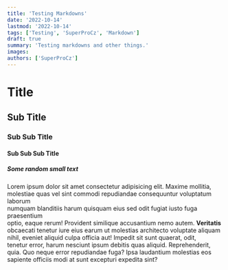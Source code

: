 ```yaml
---
title: 'Testing Markdowns'
date: '2022-10-14'
lastmod: '2022-10-14'
tags: ['Testing', 'SuperProCz', 'Markdown']
draft: true
summary: 'Testing markdowns and other things.'
images:
authors: ['SuperProCz']
---
```


# Title
## Sub Title
### Sub Sub Title
#### Sub Sub Sub Title
##### Some random small text

Lorem ipsum dolor sit amet consectetur adipisicing elit. Maxime mollitia,<br>
molestiae quas vel sint commodi repudiandae consequuntur voluptatum laborum<br>
numquam blanditiis harum quisquam eius sed odit fugiat iusto fuga praesentium<br>
optio, eaque rerum! Provident similique accusantium nemo autem. **Veritatis**<br>
obcaecati tenetur iure eius earum ut molestias architecto voluptate aliquam<br>
nihil, eveniet aliquid culpa officia aut! Impedit sit sunt quaerat, odit,<br>
tenetur error, harum nesciunt ipsum debitis quas aliquid. Reprehenderit,<br>
quia. Quo neque error repudiandae fuga? Ipsa laudantium molestias eos <br>
sapiente officiis modi at sunt excepturi expedita sint?<br>
